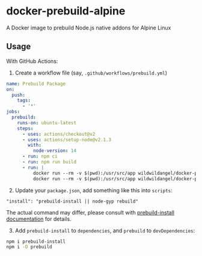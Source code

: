 # docker-prebuild-alpine

A Docker image to prebuild Node.js native addons for Alpine Linux

## Usage

With GitHub Actions:

1. Create a workflow file (say, `.github/workflows/prebuild.yml`)

```yaml
name: Prebuild Package
on:
  push:
    tags:
      - '*'
jobs:
  prebuild:
    runs-on: ubuntu-latest
    steps:
      - uses: actions/checkout@v2
      - uses: actions/setup-node@v2.1.3
        with:
          node-version: 14
      - run: npm ci
      - run: npm run build
      - run: |
          docker run --rm -v $(pwd):/usr/src/app wildwildangel/docker-prebuild-alpine npx prebuild -r napi -u ${{ secrets.GITHUB_TOKEN }}
          docker run --rm -v $(pwd):/usr/src/app wildwildangel/docker-prebuild-devtoolset-7-toolchain-centos7 npx prebuild -r napi -u ${{ secrets.GITHUB_TOKEN }}
```

2. Update your `package.json`, add something like this into `scripts`:

```
"install": "prebuild-install || node-gyp rebuild"
```

The actual command may differ, please consult with [prebuild-install documentation](https://www.npmjs.com/package/prebuild-install) for details.

3. Add `prebuild-install` to `dependencies`, and `prebuild` to `devDependencies`:

```bash
npm i prebuild-install
npm i -D prebuild
```
